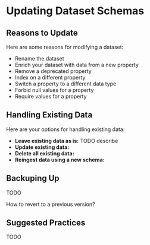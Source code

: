 # Updating Dataset Schemas

## Reasons to Update

Here are some reasons for modifying a dataset:

- Rename the dataset
- Enrich your dataset with data from a new property
- Remove a deprecated property
- Index on a different property
- Switch a property to a different data type
- Forbid null values for a property
- Require values for a property

## Handling Existing Data

Here are your options for handling existing data:

- **Leave existing data as is:** TODO describe
- **Update existing data:** 
- **Delete all existing data:**
- **Reingest data using a new schema:** 

## Backuping Up

TODO

How to revert to a previous version?

## Suggested Practices

TODO

